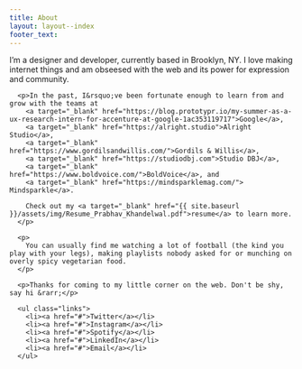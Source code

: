 ```yaml
---
title: About
layout: layout--index
footer_text: 
---
```


<section class="section about">
  <article>
      <p>I&rsquo;m a designer and developer, currently based in Brooklyn, NY. I love making internet things and am obseesed with the web and its power for expression and community.</p>

      <p>In the past, I&rsquo;ve been fortunate enough to learn from and grow with the teams at 
        <a target="_blank" href="https://blog.prototypr.io/my-summer-as-a-ux-research-intern-for-accenture-at-google-1ac353119717">Google</a>,
        <a target="_blank" href="https://alright.studio">Alright Studio</a>, 
        <a target="_blank" href="https://www.gordilsandwillis.com/">Gordils & Willis</a>, 
        <a target="_blank" href="https://studiodbj.com">Studio DBJ</a>,
        <a target="_blank" href="https://www.boldvoice.com/">BoldVoice</a>, and
        <a target="_blank" href="https://mindsparklemag.com/"> Mindsparkle</a>.

        Check out my <a target="_blank" href="{{ site.baseurl }}/assets/img/Resume_Prabhav_Khandelwal.pdf">resume</a> to learn more.
      </p>

      <p>
        You can usually find me watching a lot of football (the kind you play with your legs), making playlists nobody asked for or munching on overly spicy vegetarian food.
      </p>
  
      <p>Thanks for coming to my little corner on the web. Don't be shy, say hi &rarr;</p>
  
      <ul class="links">
        <li><a href="#">Twitter</a></li>
        <li><a href="#">Instagram</a></li>
        <li><a href="#">Spotify</a></li>
        <li><a href="#">LinkedIn</a></li>
        <li><a href="#">Email</a></li>
      </ul>

  </article>

  <article>
    <!-- <p>
      You can usually find me watching a lot of football (the kind you play with your legs), making playlists nobody asked for or munching on overly spicy vegetarian food.
    </p>

    <p>Don't be shy, say hi &rarr;</p>

    <ul class="links">
      <li><a href="#">Twitter</a></li>
      <li><a href="#">Instagram</a></li>
      <li><a href="#">Spotify</a></li>
      <li><a href="#">LinkedIn</a></li>
      <li><a href="#">Email</a></li>
    </ul> -->
  </article>

  <figure>
    <img src="{{ site.baseurl }}/assets/img/cartoon.png" alt="Sketchy sketch of me">
    <figcaption>
      <small>
        Portrait by <a href="https://a-savage.com/">A. Savage</a>.
      </small>
    </figcaption>
  </figure>

</section>